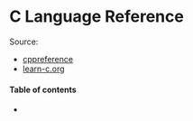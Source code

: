 # C Language Reference

Source:
* [cppreference](https://en.cppreference.com/w/c/language)
* [learn-c.org](https://www.learn-c.org/)

#### Table of contents

* [](#)

&nbsp;
# 